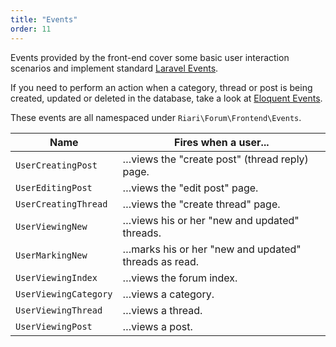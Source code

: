 ```yaml
---
title: "Events"
order: 11
---
```


Events provided by the front-end cover some basic user interaction scenarios and implement standard [Laravel Events](http://laravel.com/docs/5.1/events).

If you need to perform an action when a category, thread or post is being created, updated or deleted in the database, take a look at [Eloquent Events](http://laravel.com/docs/5.1/eloquent#events).

These events are all namespaced under `Riari\Forum\Frontend\Events`.

| Name                  | Fires when a user...                                  |
|-----------------------|-------------------------------------------------------|
| `UserCreatingPost`    | …views the "create post" (thread reply) page.         |
| `UserEditingPost`     | …views the "edit post" page.                          |
| `UserCreatingThread`  | …views the "create thread" page.                      |
| `UserViewingNew`      | …views his or her "new and updated" threads.          |
| `UserMarkingNew`      | …marks his or her "new and updated" threads as read.  |
| `UserViewingIndex`    | …views the forum index.                               |
| `UserViewingCategory` | …views a category.                                    |
| `UserViewingThread`   | …views a thread.                                      |
| `UserViewingPost`     | …views a post.                                        |
